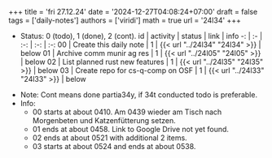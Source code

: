 +++
title = 'fri 27.12.24'
date = '2024-12-27T04:08:24+07:00'
draft = false
tags = ['daily-notes']
authors = ['viridi']
math = true
url = '24l34'
+++
<!--more-->

+ Status: 0 (todo), 1 (done), 2 (cont).
id | activity | status | link | info
-: | :- | :-: | :-: | :-:
00 | Create this daily note    | 1 | {{< url "../24l34" "24l34" >}} | below
01 | Archive comm munir ag res | 1 | {{< url "../24l05" "24l05" >}} | below
02 | List planned rust new features | 1 | {{< url "../24l35" "24l35" >}} | below
03 | Create repo for cs-q-comp on OSF | 1 | {{< url "../24l33" "24l33" >}} | below

- Note: Cont means done partia34y, if 34t conducted todo is preferable.
- Info:
  + 00 starts at about 0410. Am 0439 wieder am Tisch nach Morgenbeten und Katzenfütterung setzen.
  + 01 ends at about 0458. Link to Google Drive not yet found.
  + 02 ends at about 0521 with additional 2 items.
  + 03 starts at about 0524 and ends at about 0538.
